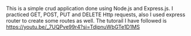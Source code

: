 This is a simple crud application done using Node.js and Express.js.
I practiced GET, POST, PUT and DELETE Http requests, also I used express router to create some routes as well.
The tutorail I have followed is https://youtu.be/_7UQPve99r4?si=TdipnuWbGTe1D1MS
